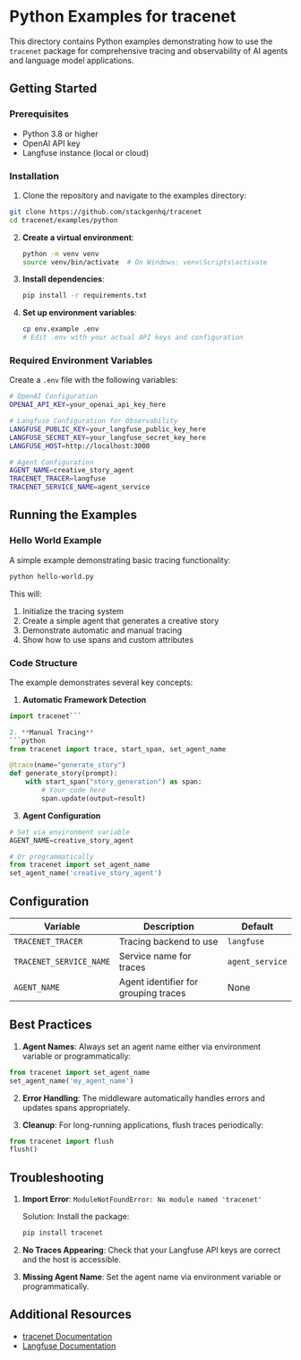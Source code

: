 # Python Examples for tracenet

This directory contains Python examples demonstrating how to use the `tracenet` package for comprehensive tracing and observability of AI agents and language model applications.

## Getting Started

### Prerequisites

- Python 3.8 or higher
- OpenAI API key
- Langfuse instance (local or cloud)

### Installation

1. Clone the repository and navigate to the examples directory:
```bash
git clone https://github.com/stackgenhq/tracenet
cd tracenet/examples/python
```

2. **Create a virtual environment**:
   ```bash
   python -m venv venv
   source venv/bin/activate  # On Windows: venv\Scripts\activate
   ```

3. **Install dependencies**:
   ```bash
   pip install -r requirements.txt
   ```

4. **Set up environment variables**:
   ```bash
   cp env.example .env
   # Edit .env with your actual API keys and configuration
   ```

### Required Environment Variables

Create a `.env` file with the following variables:

```bash
# OpenAI Configuration
OPENAI_API_KEY=your_openai_api_key_here

# Langfuse Configuration for Observability
LANGFUSE_PUBLIC_KEY=your_langfuse_public_key_here
LANGFUSE_SECRET_KEY=your_langfuse_secret_key_here
LANGFUSE_HOST=http://localhost:3000

# Agent Configuration
AGENT_NAME=creative_story_agent
TRACENET_TRACER=langfuse
TRACENET_SERVICE_NAME=agent_service
```

## Running the Examples

### Hello World Example

A simple example demonstrating basic tracing functionality:

```bash
python hello-world.py
```

This will:
1. Initialize the tracing system
2. Create a simple agent that generates a creative story
3. Demonstrate automatic and manual tracing
4. Show how to use spans and custom attributes

### Code Structure

The example demonstrates several key concepts:

1. **Automatic Framework Detection**
```python
import tracenet```

2. **Manual Tracing**
```python
from tracenet import trace, start_span, set_agent_name

@trace(name="generate_story")
def generate_story(prompt):
    with start_span("story_generation") as span:
        # Your code here
        span.update(output=result)
```

3. **Agent Configuration**
```python
# Set via environment variable
AGENT_NAME=creative_story_agent

# Or programmatically
from tracenet import set_agent_name
set_agent_name('creative_story_agent')
```

## Configuration

| Variable | Description | Default |
|----------|-------------|---------|
| `TRACENET_TRACER` | Tracing backend to use | `langfuse` |
| `TRACENET_SERVICE_NAME` | Service name for traces | `agent_service` |
| `AGENT_NAME` | Agent identifier for grouping traces | None |

## Best Practices

1. **Agent Names**: Always set an agent name either via environment variable or programmatically:
```python
from tracenet import set_agent_name
set_agent_name('my_agent_name')
```

2. **Error Handling**: The middleware automatically handles errors and updates spans appropriately.

3. **Cleanup**: For long-running applications, flush traces periodically:
```python
from tracenet import flush
flush()
```

## Troubleshooting

1. **Import Error**: `ModuleNotFoundError: No module named 'tracenet'`
   
   Solution: Install the package:
   ```bash
   pip install tracenet
   ```

2. **No Traces Appearing**: Check that your Langfuse API keys are correct and the host is accessible.

3. **Missing Agent Name**: Set the agent name via environment variable or programmatically.

## Additional Resources

- [tracenet Documentation](https://github.com/stackgenhq/tracenet)
- [Langfuse Documentation](https://langfuse.com/docs) 
